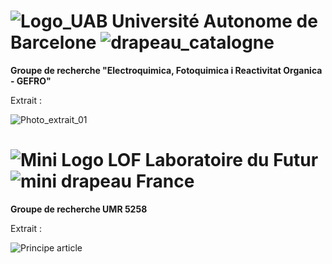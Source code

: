 # ![Logo_UAB](https://user-images.githubusercontent.com/91669852/178108629-4548c04b-b896-46c2-b25a-14c8fda216ee.png) Université Autonome de Barcelone   ![drapeau_catalogne](https://user-images.githubusercontent.com/91669852/178108715-548f4103-60d6-4a07-abfa-30400ef46b60.jpg)
**Groupe de recherche "Electroquimica, Fotoquimica i Reactivitat Organica - GEFRO"**

Extrait : 

![Photo_extrait_01](https://user-images.githubusercontent.com/91669852/179369050-89b0f53e-13ef-4efe-834f-d3cbba799ec4.PNG)


#  ![Mini Logo LOF](https://user-images.githubusercontent.com/91669852/193056232-914155bf-12bc-4d2b-ac3f-c52b46abb26c.png) Laboratoire du Futur ![mini drapeau France](https://user-images.githubusercontent.com/91669852/193056484-14271b07-428c-4047-9ea5-45367fa560db.png)

**Groupe de recherche UMR 5258**

Extrait : 

![Principe article](https://user-images.githubusercontent.com/91669852/181012131-a326695c-4282-45c3-8dc4-4737ee2298a5.PNG)
